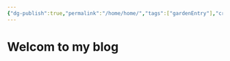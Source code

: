 ```yaml
---
{"dg-publish":true,"permalink":"/home/home/","tags":["gardenEntry"],"created":"2023-11-12T15:56:36.020+09:00"}
---
```


# Welcom to my blog